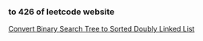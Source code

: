 ### to 426 of leetcode website

[Convert Binary Search Tree to Sorted Doubly Linked List](https://leetcode-cn.com/problems/convert-binary-search-tree-to-sorted-doubly-linked-list/)